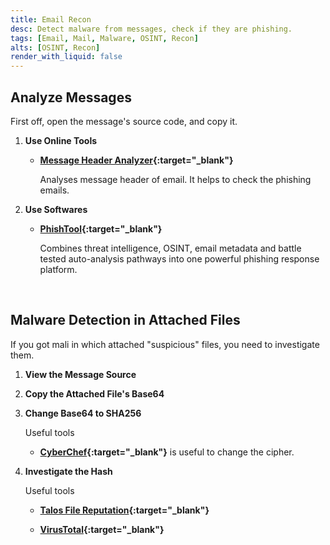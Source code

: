 ```yaml
---
title: Email Recon
desc: Detect malware from messages, check if they are phishing.
tags: [Email, Mail, Malware, OSINT, Recon]
alts: [OSINT, Recon]
render_with_liquid: false
---
```


## Analyze Messages

First off, open the message's source code, and copy it.

1. **Use Online Tools**

    - **[Message Header Analyzer](https://mha.azurewebsites.net/){:target="_blank"}**

        Analyses message header of email. It helps to check the phishing emails.

2. **Use Softwares**

    - **[PhishTool](https://www.phishtool.com/){:target="_blank"}**

        Combines threat intelligence, OSINT, email metadata and battle tested auto-analysis pathways into one powerful phishing response platform.

<br />

## Malware Detection in Attached Files

If you got mali in which attached "suspicious" files, you need to investigate them.

1. **View the Message Source**

2. **Copy the Attached File's Base64**

3. **Change Base64 to SHA256**

    Useful tools

    - **[CyberChef](https://gchq.github.io/CyberChef/){:target="_blank"}** is useful to change the cipher.

4. **Investigate the Hash**

    Useful tools

    - **[Talos File Reputation](https://www.talosintelligence.com/talos_file_reputation){:target="_blank"}**

    - **[VirusTotal](https://www.virustotal.com/gui/home/upload){:target="_blank"}**